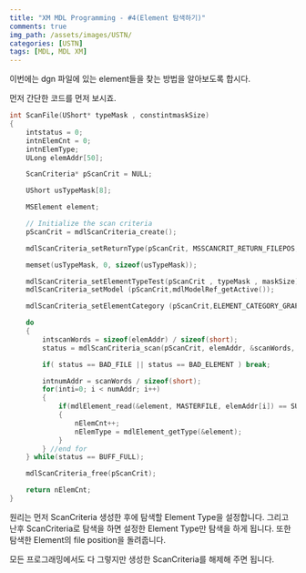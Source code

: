 ```yaml
---
title: "XM MDL Programming - #4(Element 탐색하기)"
comments: true 
img_path: /assets/images/USTN/
categories: [USTN]
tags: [MDL, MDL XM]
---
```


이번에는 dgn 파일에 있는 element들을 찾는 방법을 알아보도록 합시다.

먼저 간단한 코드를 먼저 보시죠.

```cpp
int ScanFile(UShort* typeMask , constintmaskSize)
{
    intstatus = 0;
    intnElemCnt = 0;
    intnElemType;
    ULong elemAddr[50];

    ScanCriteria* pScanCrit = NULL;

    UShort usTypeMask[8];

    MSElement element;

    // Initialize the scan criteria
    pScanCrit = mdlScanCriteria_create();

    mdlScanCriteria_setReturnType(pScanCrit, MSSCANCRIT_RETURN_FILEPOS, FALSE, FALSE);

    memset(usTypeMask, 0, sizeof(usTypeMask));

    mdlScanCriteria_setElementTypeTest(pScanCrit , typeMask , maskSize);
    mdlScanCriteria_setModel (pScanCrit,mdlModelRef_getActive());

    mdlScanCriteria_setElementCategory (pScanCrit,ELEMENT_CATEGORY_GRAPHICS);

    do
    {
        intscanWords = sizeof(elemAddr) / sizeof(short);
        status = mdlScanCriteria_scan(pScanCrit, elemAddr, &scanWords, NULL);

        if( status == BAD_FILE || status == BAD_ELEMENT ) break;

        intnumAddr = scanWords / sizeof(short);
        for(inti=0; i < numAddr; i++)
        {
            if(mdlElement_read(&element, MASTERFILE, elemAddr[i]) == SUCCESS)
            {
                nElemCnt++;
                nElemType = mdlElement_getType(&element);
            }
        } //end for
    } while(status == BUFF_FULL);

    mdlScanCriteria_free(pScanCrit);

    return nElemCnt;
}
```

원리는 먼저 ScanCriteria 생성한 후에 탐색할 Element Type을 설정합니다.
그리고 난후 ScanCriteria로 탐색을 하면 설정한 Element Type만 탐색을 하게 됩니다. 또한 탐색한 Element의 file position을 돌려줍니다.

모든 프로그래밍에서도 다 그렇지만 생성한 ScanCriteria를 해제해 주면 됩니다.